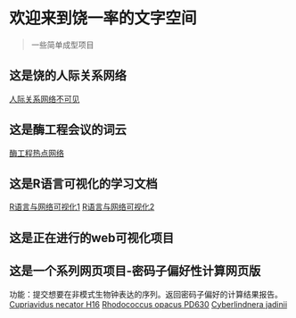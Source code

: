 # 欢迎来到饶一率的文字空间

> 一些简单成型项目

## 这是饶的人际关系网络
[人际关系网络不可见](https://glacierhole.github.io/docs/project/-PeopleYun.html)
## 这是酶工程会议的词云
[酶工程热点网络](https://glacierhole.github.io/docs/project/EnzymeYun.html)
## 这是R语言可视化的学习文档
[R语言与网络可视化1](https://glacierhole.github.io/docs/project/NVwR.html)
[R语言与网络可视化2](https://glacierhole.github.io/docs/project/NVwR2.html)

## 这是正在进行的web可视化项目

## 这是一个系列网页项目-密码子偏好性计算网页版
功能：提交想要在非模式生物钟表达的序列。返回密码子偏好的计算结果报告。
[Cupriavidus necator H16](https://h16codon.streamlit.app/)
[Rhodococcus opacus PD630](https://pd630codon.streamlit.app/)
[Cyberlindnera jadinii](https://cyjcodon.streamlit.app/)